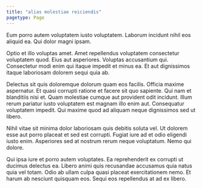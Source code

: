 ```yaml
---
title: "alias molestiae reiciendis"
pagetype: Page
---
```

Eum porro autem voluptatem iusto voluptatem. Laborum incidunt nihil eos aliquid ea. Qui dolor magni ipsam.

Optio et illo voluptas amet. Amet repellendus voluptatem consectetur voluptatem quod. Eius aut asperiores. Voluptas accusantium qui. Consectetur modi enim qui itaque impedit et minus ea. Et aut dignissimos itaque laboriosam dolorem sequi quia ab.

Delectus sit quis doloremque dolorum quam eos facilis. Officia maxime aspernatur. Et quasi corrupti ratione et facere sit quo sapiente.
Qui nam et blanditiis nisi et. Quam molestiae cumque aut provident odit incidunt. Illum rerum pariatur iusto voluptatem est magnam illo enim aut. Consequatur voluptatem impedit. Qui maxime quod ad aliquam neque dignissimos sed ut libero.

Nihil vitae sit minima dolor laboriosam quis debitis soluta vel. Ut dolorem esse aut porro placeat et sed est corrupti. Fugiat iure ad et odio eligendi iusto enim. Asperiores sed at nostrum rerum neque voluptatum. Nemo qui dolore.

Qui ipsa iure et porro autem voluptates. Ea reprehenderit ex corrupti ut ducimus delectus ea. Libero animi quis recusandae accusamus quia natus quia vel totam. Odio ab ullam culpa quasi placeat exercitationem nemo. Et harum ab nesciunt quisquam eos. Sequi eos repellendus at ad ex libero.

